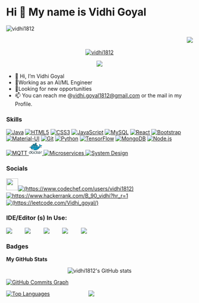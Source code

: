 Hi 👋 My name is Vidhi Goyal
================================
<p align="left"> <img src="https://komarev.com/ghpvc/?username=vidhi1812&label=Profile%20views&color=0e75b6&style=flat" alt="vidhi1812" /> </p>
<p align="center" width="100%">
<p align="right"> <a href="https://github.com/vidhi1812" target="_blank" rel="noreferrer"><img
src="https://img.shields.io/github/followers/Divyanshu050303?logo=github&style=for-the-badge&color=0891b2&labelColor=1c1917" /></a></p>
<p align="center"> <a href="https://github.com/ryo-ma/github-profile-trophy"><img src="https://github-profile-trophy.vercel.app/?username=vidhi1812" alt="vidhi1812" /></a> </p>


<p align="center">
	<a href="https://github.com/Bouaskaoun">
		<img src="https://readme-typing-svg.herokuapp.com?lines=AI/ML+Engineer;Full+Stack+Developer;Python;Java;Javascript|%20React;Eagerly%20learning%20new%20technologies&center=true&width=380&height=45">
	</a>
</p>



- 👋 Hi, I’m Vidhi Goyal
- 🏫Working as an AI/ML Engineer
- 💞️Looking for new opportunities
- 📫 You can reach me @vidhi.goyal1812@gmail.com or the mail in my Profile.



### Skills

<p align="left">
<a href="https://www.oracle.com/java/" target="_blank" rel="noreferrer"><img src="https://raw.githubusercontent.com/danielcranney/readme-generator/main/public/icons/skills/java-colored.svg" width="36" height="36" alt="Java" /></a>
<a href="https://developer.mozilla.org/en-US/docs/Glossary/HTML5" target="_blank" rel="noreferrer"><img src="https://raw.githubusercontent.com/danielcranney/readme-generator/main/public/icons/skills/html5-colored.svg" width="36" height="36" alt="HTML5" /></a>
<a href="https://developer.mozilla.org/en-US/docs/Web/CSS" target="_blank" rel="noreferrer">
  <img src="https://raw.githubusercontent.com/danielcranney/readme-generator/main/public/icons/skills/css3-colored.svg" width="36" height="36" alt="CSS3" /></a>
<a href="https://developer.mozilla.org/en-US/docs/Web/JavaScript" target="_blank" rel="noreferrer">
  <img src="https://raw.githubusercontent.com/danielcranney/readme-generator/main/public/icons/skills/javascript-colored.svg" width="36" height="36" alt="JavaScript" /></a>
<a href="https://www.mysql.com/" target="_blank" rel="noreferrer"><img src="https://raw.githubusercontent.com/danielcranney/readme-generator/main/public/icons/skills/mysql-colored.svg" width="36" height="36" alt="MySQL" /></a>
<a href="https://reactjs.org/" target="_blank" rel="noreferrer"><img src="https://raw.githubusercontent.com/danielcranney/readme-generator/main/public/icons/skills/react-colored.svg" width="36" height="36" alt="React" /></a>
<a href="https://getbootstrap.com/" target="_blank" rel="noreferrer"><img src="https://raw.githubusercontent.com/danielcranney/readme-generator/main/public/icons/skills/bootstrap-colored.svg" width="36" height="36" alt="Bootstrap" /></a>
<a href="https://mui.com/" target="_blank" rel="noreferrer"><img src="https://raw.githubusercontent.com/danielcranney/readme-generator/main/public/icons/skills/materialui-colored.svg" width="36" height="36" alt="Material-UI" /></a>
<a href="https://git-scm.com/" target="_blank" rel="noreferrer"><img src="https://raw.githubusercontent.com/danielcranney/readme-generator/main/public/icons/skills/git-colored.svg" width="36" height="36" alt="Git" /></a>
<a href="https://www.python.org/" target="_blank" rel="noreferrer">
  <img src="https://raw.githubusercontent.com/danielcranney/readme-generator/main/public/icons/skills/python-colored.svg" width="36" height="36" alt="Python" /></a>
<a href="https://www.tensorflow.org/" target="_blank" rel="noreferrer">
  <img src="https://raw.githubusercontent.com/danielcranney/readme-generator/main/public/icons/skills/tensorflow-colored.svg" width="36" height="36" alt="TensorFlow" /></a>
<a href="https://www.mongodb.com/" target="_blank" rel="noreferrer">
  <img src="https://raw.githubusercontent.com/danielcranney/readme-generator/main/public/icons/skills/mongodb-colored.svg" width="36" height="36" alt="MongoDB" /></a>
<a href="https://nodejs.org/" target="_blank" rel="noreferrer">
  <img src="https://raw.githubusercontent.com/danielcranney/readme-generator/main/public/icons/skills/nodejs-colored.svg" width="36" height="36" alt="Node.js" /></a>

<a href="https://mqtt.org/" target="_blank" rel="noreferrer">
  <img src="https://www.vectorlogo.zone/logos/eclipse_mosquitto/eclipse_mosquitto-icon.svg" width="36" height="36" alt="MQTT" />
</a>


<a href="https://www.docker.com/" target="_blank" rel="noreferrer">
  <img src="https://raw.githubusercontent.com/devicons/devicon/master/icons/docker/docker-original-wordmark.svg" width="36" height="36" alt="Docker" />
</a>


<a href="https://microservices.io/" target="_blank" rel="noreferrer">
  <img src="https://img.icons8.com/external-others-iconmarket/64/000000/external-microservices-big-data-others-iconmarket.png" width="36" height="36" alt="Microservices" />
</a>


<a href="https://en.wikipedia.org/wiki/System_design" target="_blank" rel="noreferrer">
  <img src="https://img.icons8.com/external-flaticons-lineal-color-flat-icons/64/000000/external-system-design-computer-science-flaticons-lineal-color-flat-icons.png" width="36" height="36" alt="System Design" />
</a>









### Socials

<p align="left"><a href="https://www.linkedin.com/in/vidhi-goyal-594ab2208/" target="_blank" rel="noreferrer"><img src="https://raw.githubusercontent.com/danielcranney/readme-generator/main/public/icons/socials/linkedin.svg" width="32" height="32" /></a><a href="https://www.codechef.com/users/vidhi812" target="blank"><img align="center" src="https://cdn.jsdelivr.net/npm/simple-icons@3.1.0/icons/codechef.svg" alt="(https://www.codechef.com/users/vidhi1812)" height="30" width="40" /></a> <a href="https://www.hackerrank.com/B_90_vidhi?hr_r=1" target="blank"><img align="center" src="https://raw.githubusercontent.com/rahuldkjain/github-profile-readme-generator/master/src/images/icons/Social/hackerrank.svg" alt="https://www.hackerrank.com/B_90_vidhi?hr_r=1" height="30" width="40" /></a>
<a href="https://leetcode.com/Vidhi_goyal/" target="blank"><img align="center" src="https://raw.githubusercontent.com/rahuldkjain/github-profile-readme-generator/master/src/images/icons/Social/leet-code.svg" alt="(https://leetcode.com/Vidhi_goyal/)" height="30" width="40" /></a></p>

[quote]: https://quotes-github-readme.vercel.app/api?type=horizontal&theme=light

### IDE/Editor (s) In Use:
<img align="left" width="10%" src="https://img.shields.io/badge/IntelliJIDEA-000000.svg?style=for-the-badge&logo=intellij-idea&logoColor=white">
<img align="left" width="10%" src="https://img.shields.io/badge/NetBeansIDE-1B6AC6.svg?style=for-the-badge&logo=apache-netbeans-ide&logoColor=white">
<img align="left" width="10%" src="https://img.shields.io/badge/pycharm-143?style=for-the-badge&logo=pycharm&logoColor=black&color=black&labelColor=green">
<img align="left" width="10%" src="https://img.shields.io/badge/sublime_text-%23575757.svg?style=for-the-badge&logo=sublime-text&logoColor=important">
<img align="left" width="13%" src="https://img.shields.io/badge/Visual%20Studio%20Code-0078d7.svg?style=for-the-badge&logo=visual-studio-code&logoColor=white">
<br>
 


### Badges

<b>My GitHub Stats</b>
<p align="center" >
 <img src="https://github-readme-stats.vercel.app/api?username=vidhi1812&show_icons=true&hide=&count_private=true&title_color=0891b2&text_color=ffffff&icon_color=0891b2&bg_color=1c1917&hide_border=true&show_icons=true" alt="vidhi1812's GitHub stats" /></a>
</p>
<a href="https://github.com/vidhi1812"><img src="https://activity-graph.herokuapp.com/graph?username=vidhi1812&bg_color=1c1917&color=ffffff&line=0891b2&point=ffffff&area_color=1c1917&area=true&hide_border=true&custom_title=GitHub%20Commits%20Graph" alt="GitHub Commits Graph" /></a>

<a href="https://github.com/vidhi1812" align="left" ><img src="https://github-readme-stats.vercel.app/api/top-langs/?username=vidhi1812&langs_count=10&title_color=0891b2&text_color=ffffff&icon_color=0891b2&bg_color=1c1917&hide_border=true&locale=en&custom_title=Top%20%Languages" alt="Top Languages" ><img align="right" width="56%" src="https://github-readme-streak-stats.herokuapp.com/?user=vidhi1812&stroke=ffffff&background=1c1917&ring=0891b2&fire=0891b2&currStreakNum=ffffff&currStreakLabel=0891b2&sideNums=ffffff&sideLabels=ffffff&dates=ffffff&hide_border=true" /> </a>
